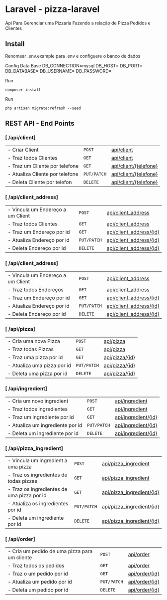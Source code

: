 Laravel - pizza-laravel
================================
 Api Para Gerenciar uma Pizzaria Fazendo a relação de Pizza Pedidos e Clientes    

Install
------------

Renomear .env.example para .env e configuere o banco de dados

Config Data Base
    DB_CONNECTION=mysql
    DB_HOST=
    DB_PORT=
    DB_DATABASE=
    DB_USERNAME=
    DB_PASSWORD=

Run

    composer install
Run

    php artisan migrate:refresh --seed

REST API - End Points
------------
### [ /api/client]
|                               |            |                                           |
| -------------                 | ---------- | ------------------------------------------|
|- Criar Client                 | `POST`     |[api/client](#post-client)                 |
|- Traz todos Clientes          | `GET`      |[api/client](#get-client)                  |
|- Traz um Cliente por telefone | `GET`      |[api/client/{telefone}](#find-client)      |
|- Atualiza Cliente por telefone| `PUT/PATCH`|[api/client/{telefone}](#put-client)       |
|- Deleta Cliente por telefon   | `DELETE`   |[api/client/{telefone}](#delete-client)    |


### [ /api/client_address]
|                                    |            |                                                   |
| ---------------------------------- | -----------|---------------------------------------------------|
|- Vincula um Endereço a um Client   | `POST`     |[api/client_address](#post-client_address)         |
|- Traz todos Clientes               | `GET`      |[api/client_address](#get-client_address)          |
|- Traz um Endereço por id           | `GET`      |[api/client_address/{id}](#find-client_address)    |
|- Atualiza Endereço por id          | `PUT/PATCH`|[api/client_address/{id}](#put-client_address)     |
|- Deleta Endereço por id            | `DELETE`   |[api/client_address/{id}](#delete-client_address)  |

### [ /api/client_address]
|                                    |            |                                                   |
| ---------------------------------- | ---------- |---------------------------------------------------|
|- Vincula um Endereço a um Client   | `POST`     |[api/client_address](#post-client_address)         |
|- Traz todos Endereços              | `GET`      |[api/client_address](#get-client_address)          |
|- Traz um Endereço por id           | `GET`      |[api/client_address/{id}](#find-client_address)    |
|- Atualiza Endereço por id          | `PUT/PATCH`|[api/client_address/{id}](#put-client_address)     |
|- Deleta Endereço por id            | `DELETE`   |[api/client_address/{id}](#delete-client_address)  |

### [ /api/pizza]
|                                     |            |                                 |
| ------------------------------------|----------- |---------------------------------|
|- Cria uma nova Pizza                | `POST`     |[api/pizza](#post-pizza)         |
|- Traz todas Pizzas                  | `GET`      |[api/pizza](#get-pizza)          |
|- Traz uma pizza por id              | `GET`      |[api/pizza/{id}](#find-pizza)    |
|- Atualiza uma pizza por id          | `PUT/PATCH`|[api/pizza/{id}](#put-pizza)     |
|- Deleta uma pizza por id            | `DELETE`   |[api/pizza/{id}](#delete-pizza)  |


### [ /api/ingredient]
|                                     |            |                                           |
| ------------------------------------|------------|-------------------------------------------|
|- Cria um novo ingredient            | `POST`     |[api/ingredient](#post-ingredient)         |
|- Traz todos ingredientes            | `GET`      |[api/ingredient](#get-ingredient)          |
|- Traz um ingrediente por id         | `GET`      |[api/ingredient/{id}](#find-ingredient)    |
|- Atualiza um ingrediente por id     | `PUT/PATCH`|[api/ingredient/{id}](#put-ingredient)     |
|- Deleta um ingrediente por id       | `DELETE`   |[api/ingredient/{id}](#delete-ingredient)  |

### [ /api/pizza_ingredient]
|                                           |            |                                                       |
| ------------------------------------------|------------|-------------------------------------------------------|
|- Vincula um ingredient a uma pizza        | `POST`     |[api/pizza_ingredient](#post-pizza_ingredient)         |
|- Traz os ingredientes de todas pizzas     | `GET`      |[api/pizza_ingredient](#get-pizza_ingredient)          |
|- Traz os ingredientes de uma pizza por id | `GET`      |[api/pizza_ingredient/{id}](#find-pizza_ingredient)    |
|- Atualiza os ingredientes por id          | `PUT/PATCH`|[api/pizza_ingredient/{id}](#put-pizza_ingredient)     |
|- Deleta um ingrediente por id             | `DELETE`   |[api/pizza_ingredient/{id}](#delete-pizza_ingredient)  |

### [ /api/order]
|                                              |            |                                 |
| ---------------------------------------------|----------- |---------------------------------|
|- Cria um pedido de uma pizza para um cliente | `POST`     |[api/order](#post-order)         |
|- Traz todos os pedidos                       | `GET`      |[api/order](#get-order)          |
|- Traz o um pedido por id                     | `GET`      |[api/order/{id}](#find-order)    |
|- Atualiza um pedido por id                   | `PUT/PATCH`|[api/order/{id}](#put-order)     |
|- Deleta um pedido por id                     | `DELETE`   |[api/order/{id}](#delete-order)  |
